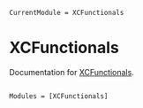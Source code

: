 ```@meta
CurrentModule = XCFunctionals
```

# XCFunctionals

Documentation for [XCFunctionals](https://github.com/tjjarvinen/XCFunctionals.jl).

```@index
```

```@autodocs
Modules = [XCFunctionals]
```
